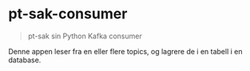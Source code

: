 # pt-sak-consumer

> pt-sak sin Python Kafka consumer

Denne appen leser fra en eller flere topics, og lagrere de i en tabell i en database.
